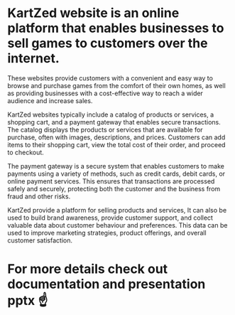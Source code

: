 # KartZed website is an online platform that enables businesses to sell games to customers over the internet.

These websites provide customers with a convenient and easy way to browse and purchase games from the comfort of their own homes, as well as providing businesses with a cost-effective way to reach a wider audience and increase sales.

KartZed websites typically include a catalog of products or services, a shopping cart, and a payment gateway that enables secure transactions. The catalog displays the products or services that are available for purchase, often with images, descriptions, and prices. Customers can add items to their shopping cart, view the total cost of their order, and proceed to checkout.

The payment gateway is a secure system that enables customers to make payments using a variety of methods, such as credit cards, debit cards, or online payment services. This ensures that transactions are processed safely and securely, protecting both the customer and the business from fraud and other risks.

KartZed provide a platform for selling products and services, It can also be used to build brand awareness, provide customer support, and collect valuable data about customer behaviour and preferences. This data can be used to improve marketing strategies, product offerings, and overall customer satisfaction.


# For more details check out documentation and presentation pptx ☝️
